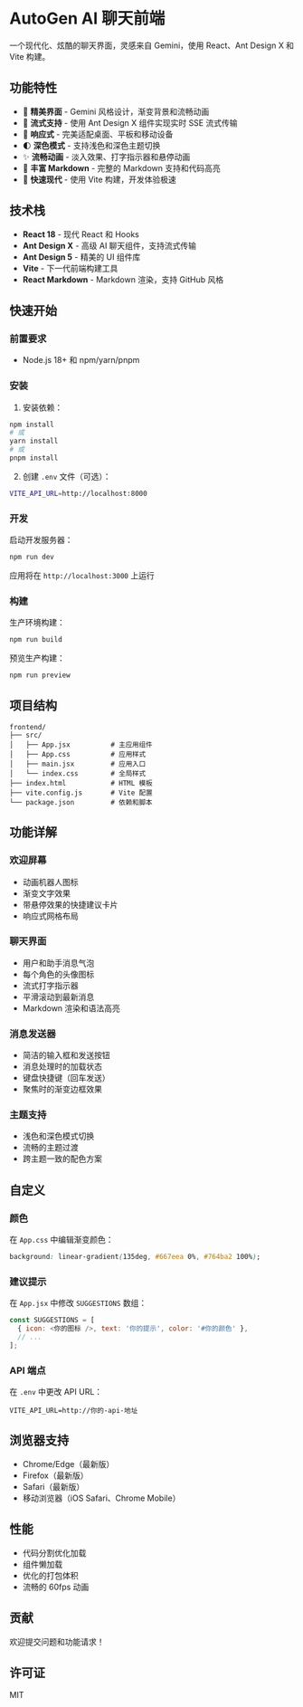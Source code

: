 # AutoGen AI 聊天前端

一个现代化、炫酷的聊天界面，灵感来自 Gemini，使用 React、Ant Design X 和 Vite 构建。

## 功能特性

- 🎨 **精美界面** - Gemini 风格设计，渐变背景和流畅动画
- 🌊 **流式支持** - 使用 Ant Design X 组件实现实时 SSE 流式传输
- 📱 **响应式** - 完美适配桌面、平板和移动设备
- 🌓 **深色模式** - 支持浅色和深色主题切换
- ✨ **流畅动画** - 淡入效果、打字指示器和悬停动画
- 💬 **丰富 Markdown** - 完整的 Markdown 支持和代码高亮
- 🚀 **快速现代** - 使用 Vite 构建，开发体验极速

## 技术栈

- **React 18** - 现代 React 和 Hooks
- **Ant Design X** - 高级 AI 聊天组件，支持流式传输
- **Ant Design 5** - 精美的 UI 组件库
- **Vite** - 下一代前端构建工具
- **React Markdown** - Markdown 渲染，支持 GitHub 风格

## 快速开始

### 前置要求

- Node.js 18+ 和 npm/yarn/pnpm

### 安装

1. 安装依赖：
```bash
npm install
# 或
yarn install
# 或
pnpm install
```

2. 创建 `.env` 文件（可选）：
```bash
VITE_API_URL=http://localhost:8000
```

### 开发

启动开发服务器：
```bash
npm run dev
```

应用将在 `http://localhost:3000` 上运行

### 构建

生产环境构建：
```bash
npm run build
```

预览生产构建：
```bash
npm run preview
```

## 项目结构

```
frontend/
├── src/
│   ├── App.jsx          # 主应用组件
│   ├── App.css          # 应用样式
│   ├── main.jsx         # 应用入口
│   └── index.css        # 全局样式
├── index.html           # HTML 模板
├── vite.config.js       # Vite 配置
└── package.json         # 依赖和脚本
```

## 功能详解

### 欢迎屏幕
- 动画机器人图标
- 渐变文字效果
- 带悬停效果的快捷建议卡片
- 响应式网格布局

### 聊天界面
- 用户和助手消息气泡
- 每个角色的头像图标
- 流式打字指示器
- 平滑滚动到最新消息
- Markdown 渲染和语法高亮

### 消息发送器
- 简洁的输入框和发送按钮
- 消息处理时的加载状态
- 键盘快捷键（回车发送）
- 聚焦时的渐变边框效果

### 主题支持
- 浅色和深色模式切换
- 流畅的主题过渡
- 跨主题一致的配色方案

## 自定义

### 颜色
在 `App.css` 中编辑渐变颜色：
```css
background: linear-gradient(135deg, #667eea 0%, #764ba2 100%);
```

### 建议提示
在 `App.jsx` 中修改 `SUGGESTIONS` 数组：
```javascript
const SUGGESTIONS = [
  { icon: <你的图标 />, text: '你的提示', color: '#你的颜色' },
  // ...
];
```

### API 端点
在 `.env` 中更改 API URL：
```
VITE_API_URL=http://你的-api-地址
```

## 浏览器支持

- Chrome/Edge（最新版）
- Firefox（最新版）
- Safari（最新版）
- 移动浏览器（iOS Safari、Chrome Mobile）

## 性能

- 代码分割优化加载
- 组件懒加载
- 优化的打包体积
- 流畅的 60fps 动画

## 贡献

欢迎提交问题和功能请求！

## 许可证

MIT

